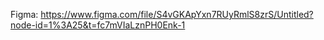 Figma: https://www.figma.com/file/S4vGKApYxn7RUyRmlS8zrS/Untitled?node-id=1%3A25&t=fc7mVIaLznPH0Enk-1

